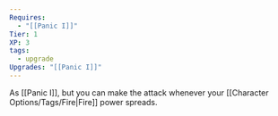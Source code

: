 ```yaml
---
Requires:
  - "[[Panic I]]"
Tier: 1
XP: 3
tags:
  - upgrade
Upgrades: "[[Panic I]]"
---
```

As [[Panic I]], but you can make the attack whenever your [[Character Options/Tags/Fire|Fire]] power spreads.